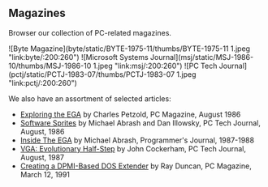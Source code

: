 Magazines
---
Browser our collection of PC-related magazines.

![Byte Magazine](byte/static/BYTE-1975-11/thumbs/BYTE-1975-11 1.jpeg "link:byte/:200:260")
![Microsoft Systems Journal](msj/static/MSJ-1986-10/thumbs/MSJ-1986-10 1.jpeg "link:msj/:200:260")
![PC Tech Journal](pctj/static/PCTJ-1983-07/thumbs/PCTJ-1983-07 1.jpeg "link:pctj/:200:260")

We also have an assortment of selected articles:

- [Exploring the EGA](pcmag/static/PCMAG-1986-08/PCMAG-1986-08-Exploring_The_EGA.pdf) by Charles Petzold, PC Magazine, August 1986
- [Software Sprites](pctj/static/PCTJ-1986-08/PCTJ-1986-08-Software_Sprites.pdf) by Michael Abrash and Dan Illowsky, PC Tech Journal, August, 1986
- [Inside The EGA](pj/static/PJ-1987-01/PJ-1987-01-Inside_The_EGA.pdf) by Michael Abrash, Programmer's Journal, 1987-1988
- [VGA: Evolutionary Half-Step](pctj/static/PCTJ-1987-08/PCTJ-1987-08-VGA_Evolutionary_Half-Step.pdf) by John Cockerham, PC Tech Journal, August, 1987
- [Creating a DPMI-Based DOS Extender](pcmag/static/PCMAG-1991-03/PCMAG-1991-03-Creating_A-DPMI-Based_DOS_Extender.pdf) by Ray Duncan, PC Magazine, March 12, 1991
